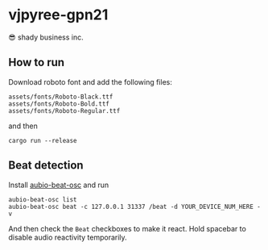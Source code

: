 # vjpyree-gpn21
😎 shady business inc.


## How to run
Download roboto font and add the following files:
```
assets/fonts/Roboto-Black.ttf
assets/fonts/Roboto-Bold.ttf
assets/fonts/Roboto-Regular.ttf
```

and then

```cargo run --release```

## Beat detection

Install [aubio-beat-osc](https://pypi.org/project/aubio-beat-osc/) and run

```
aubio-beat-osc list
aubio-beat-osc beat -c 127.0.0.1 31337 /beat -d YOUR_DEVICE_NUM_HERE -v
```

And then check the `Beat` checkboxes to make it react.
Hold spacebar to disable audio reactivity temporarily.